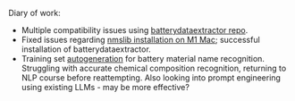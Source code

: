 Diary of work:
* Multiple compatibility issues using [batterydataextractor repo](https://github.com/ShuHuang/batterydataextractor).
* Fixed issues regarding [nmslib installation on M1 Mac](https://github.com/nmslib/nmslib/issues/464); successful installation of batterydataextractor.
* Training set [autogeneration](https://github.com/harryfyjiswalker/Na_ion_independent_research/blob/main/Data%20mining/Training%20Set%20Generation/090124%20Training%20Set.ipynb) for battery material name recognition. Struggling with accurate chemical composition recognition, returning to NLP course before reattempting. Also looking into prompt engineering using existing LLMs - may be more effective? 

